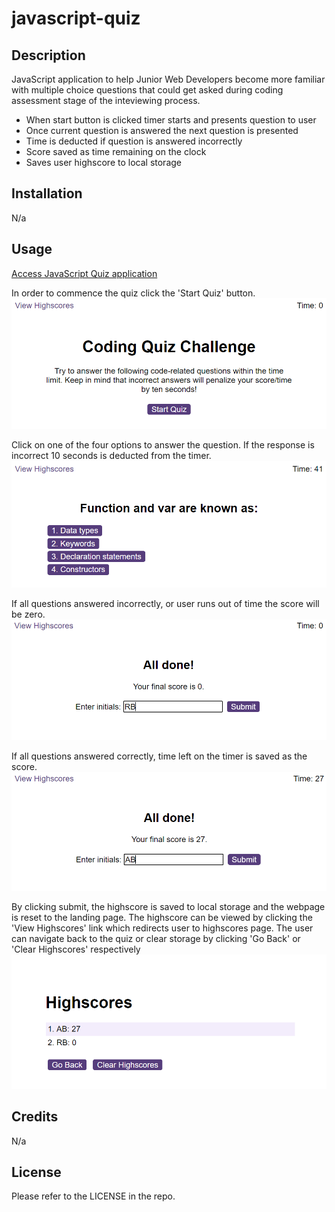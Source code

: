 # javascript-quiz

## Description

JavaScript application to help Junior Web Developers become more familiar with multiple choice questions that could get asked during coding assessment stage of the inteviewing process.

* When start button is clicked timer starts and presents question to user
* Once current question is answered the next question is presented
* Time is deducted if question is answered incorrectly
* Score saved as time remaining on the clock
* Saves user highscore to local storage


## Installation

N/a

## Usage

[Access JavaScript Quiz application](https://rbenameur.github.io/javascript-quiz "Link to deployed github page")

In order to commence the quiz click the 'Start Quiz' button.
![Screenshot of landing page for javascript quiz](./assets/img/Landing_page.PNG "Screenshot of landing page for javascript quiz")

Click on one of the four options to answer the question. If the response is incorrect 10 seconds is deducted from the timer.
![Screenshot of quiz started](./assets/img/Quiz_started.PNG "Screenshot of quiz started")

If all questions answered incorrectly, or user runs out of time the score will be zero.
![Screenshot of finished quiz with score zero](./assets/img/Quiz_finished_score_zero.PNG "Screenshot of quiz finished with a score of zero")

If all questions answered correctly, time left on the timer is saved as the score.
![Screenshot of finished quiz with score 27](./assets/img/Quiz_finished_score_27.PNG "Screenshot of quiz finished with a score of 27")

By clicking submit, the highscore is saved to local storage and the webpage is reset to the landing page. The highscore can be viewed by clicking the 'View Highscores' link which redirects user to highscores page. The user can navigate back to the quiz or clear storage by clicking 'Go Back' or 'Clear Highscores' respectively
![Screenshot of highscore page](./assets/img/Highscore_page.PNG "Screenshot of highscore page")




## Credits

N/a

## License

Please refer to the LICENSE in the repo.
